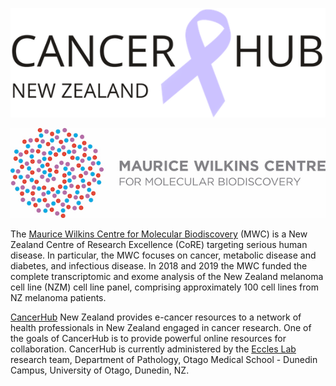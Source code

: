 ![CancerHubLogo|100x100](../images/CancerHubLogo.png)

![MW_CMYK_POS_HORZ|20x20](../images/MW_CMYK_POS_HORZ.jpg )

The [Maurice Wilkins Centre for Molecular Biodiscovery](http://www.mauricewilkinscentre.org/) (MWC) is a New Zealand Centre of Research Excellence (CoRE) targeting serious human disease. In particular, the MWC focuses on cancer, metabolic disease and diabetes, and infectious disease. In 2018 and 2019 the MWC funded the complete transcriptomic and exome analysis of the New Zealand melanoma cell line (NZM) cell line panel, comprising approximately 100 cell lines from NZ melanoma patients.

[CancerHub](https://cancerhub.net/) New Zealand provides e-cancer resources to a network of health professionals in New Zealand engaged in cancer research. One of the goals of CancerHub is to provide powerful online resources for collaboration. CancerHub is currently administered by the [Eccles Lab](https://www.otago.ac.nz/dsm-pathology/research/otago114692.html) research team, Department of Pathology, Otago Medical School - Dunedin Campus, University of Otago, Dunedin, NZ.

<br/>
<br/>
